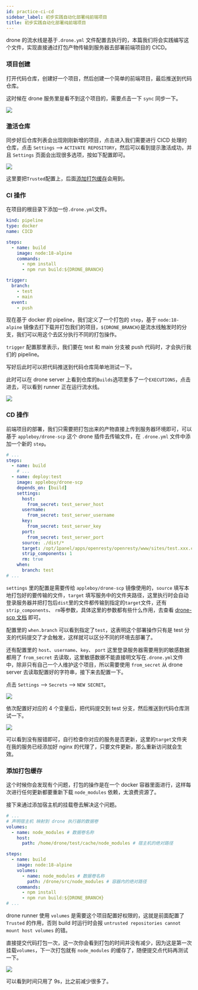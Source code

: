 ```yaml
---
id: practice-ci-cd
sidebar_label: 初步实践自动化部署纯前端项目
title: 初步实践自动化部署纯前端项目
---
```


drone 的流水线是基于`.drone.yml` 文件配置去执行的，本篇我们将会实践编写这个文件，实现直接通过打包产物传输到服务器去部署前端项目的 CICD。

### 项目创建

打开代码仓库，创建好一个项目，然后创建一个简单的前端项目，最后推送到代码仓库。

这时候在 drone 服务里是看不到这个项目的，需要点击一下 `sync` 同步一下。

![](./img/02/01.png)

### 激活仓库

同步好后仓库列表会出现刚刚新增的项目，点击进入我们需要进行 CICD 处理的仓库，点击 `Settings` --> `ACTIVATE REPOSITORY`，然后可以看到提示激活成功，并且 `Settings` 页面会出现很多选项，按如下配置即可。

![](./img/02/02.png)

这里要把`Trusted`配置上，后面[添加打包缓存](#添加打包缓存)会用到。

### CI 操作

在项目的根目录下添加一份`.drone.yml`文件。

```yml
kind: pipeline
type: docker
name: CICD

steps:
  - name: build
    image: node:18-alpine
    commands:
      - npm install
      - npm run build:${DRONE_BRANCH}

trigger:
  branch:
    - test
    - main
  event:
    - push
```

现在基于 docker 的 pipeline，我们定义了一个打包的 `step`，基于 `node:18-alpine` 镜像去打下载并打包我们的项目，`${DRONE_BRANCH}`是流水线触发时的分支，我们可以用这个去区分执行不同的打包操作。

`trigger` 配置那里表示，我们要在 test 和 main 分支被 push 代码时，才会执行我们的 pipeline。

写好后此时可以把代码推送到代码仓库简单地测试一下。

此时可以在 drone server 上看到仓库的`Builds`选项里多了一个`EXECUTIONS`，点击进去，可以看到 runner 正在运行流水线。

![](./img/02/03.png)

### CD 操作

前端项目的部署，我们只需要把打包出来的产物直接上传到服务器环境即可，可以基于 `appleboy/drone-scp` 这个 drone 插件去传输文件，在 `.drone.yml` 文件中添加一个新的 `step`。

```yml
# ...
steps:
  - name: build
    # ...
  - name: deploy:test
    image: appleboy/drone-scp
    depends_on: [build]
    settings:
      host:
        from_secret: test_server_host
      username:
        from_secret: test_server_username
      key:
        from_secret: test_server_key
      port:
        from_secret: test_server_port
      source: ./dist/*
      target: /opt/1panel/apps/openresty/openresty/www/sites/test.xxx.com/index
      strip_components: 1
      rm: true
    when:
      branch: test
# ...
```

`settings` 里的配置是需要传给 `appleboy/drone-scp` 镜像使用的，`source` 填写本地打包好的要传输的文件，`target` 填写服务中的文件夹路径，这里执行时会自动登录服务器并把打包后`dist`里的文件都传输到指定的`target`文件，还有`strip_components`、 `rm`等参数，具体这里的参数都有些什么作用，去查看 [drone-scp 文档](https://plugins.drone.io/plugins/scp) 即可。

配置里的 `when.branch` 可以看到指定了`test`，这表明这个部署操作只有是 test 分支的代码提交了才会触发，这样就可以区分不同的环境去部署了。

还有配置里的 `host`、`username`、`key`、 `port` 这里登录服务器需要用到的敏感数据都用了 `from_secret` 去读取，这里敏感数据不能直接明文写在`.drone.yml`文件中，除非只有自己一个人维护这个项目，所以需要使用 `from_secret` 从 drone server 去读取配置好的字符串，接下来去配置一下。

点击 `Settings` --> `Secrets` --> `NEW SECRET`。

![](./img/02/04.png)

依次配置好对应的 4 个变量后，把代码提交到 test 分支，然后推送到代码仓库测试一下。

![](./img/02/05.png)

可以看到没有报错即可，自行检查你对应的服务是否更新，这里的`target`文件夹在我的服务已经添加好 nginx 的代理了，只要文件更新，那么重新访问就会生效。

### 添加打包缓存

这个时候你会发现有个问题，打包的操作是在一个 docker 容器里面进行，这样每次进行任何更新都要重新下载 `node_modules` 依赖，太浪费资源了。

接下来通过添加宿主机的挂载卷去解决这个问题。

```yml
# ...
# 声明宿主机 映射到 drone 执行器的数据卷
volumes:
  - name: node_modules # 数据卷名称
    host:
      path: /home/drone/test/cache/node_modules # 宿主机的绝对路径

steps:
  - name: build
    image: node:18-alpine
    volumes:
      - name: node_modules # 数据卷名称
        path: /drone/src/node_modules # 容器内的绝对路径
    commands:
      - npm install
      - npm run build:${DRONE_BRANCH}
# ...
```

drone runner 使用 `volumes` 是需要这个项目配置好权限的，这就是前面配置了 `Trusted` 的作用，否则 build 时运行时会报 `untrusted repositories cannot mount host volumes` 的错。

直接提交代码打包一次，这一次你会看到打包的时间并没有减少，因为这是第一次挂载`volumes`，下一次打包就有 `node_modules` 的缓存了，随便提交点代码再测试一下。

![](./img/02/06.png)

可以看到时间只用了 9s，比之前减少很多了。
